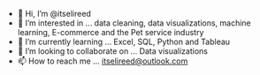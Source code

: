 - 👋 Hi, I’m @itselireed
- 👀 I’m interested in ... data cleaning, data visualizations, machine learning, E-commerce and the Pet service industry
- 🌱 I’m currently learning ... Excel, SQL, Python and Tableau
- 💞️ I’m looking to collaborate on ... Data visualizations
- 📫 How to reach me ... itselireed@outlook.com

<!---
itselireed/itselireed is a ✨ special ✨ repository because its `README.md` (this file) appears on your GitHub profile.
You can click the Preview link to take a look at your changes.
--->

